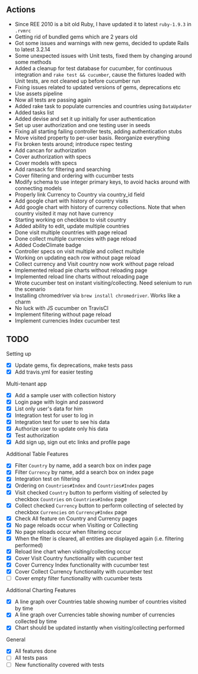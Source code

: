Actions
-------

* Since REE 2010 is a bit old Ruby, I have updated it to latest `ruby-1.9.3` in `.rvmrc`
* Getting rid of bundled gems which are 2 years old
* Got some issues and warnings with new gems, decided to update Rails to latest 3.2.14
* Some unexpected issues with Unit tests, fixed them by changing around some methods
* Added a cleanup for test database for cucumber, for continuous integration and `rake test && cucumber`, cause the fixtures loaded with Unit tests, are not cleaned up before cucumber run
* Fixing issues related to updated versions of gems, deprecations etc
* Use assets pipeline
* Now all tests are passing again
* Added rake task to populate currencies and countries using `DataUpdater`
* Added tasks list
* Added devise and set it up initially for user authentication
* Set up user authorization and one testing user in seeds
* Fixing all starting failing controller tests, adding authentication stubs
* Move visited property to per-user basis. Reorganize everything
* Fix broken tests around; introduce rspec testing
* Add cancan for authorization
* Cover authorization with specs
* Cover models with specs
* Add ransack for filtering and searching
* Cover filtering and ordering with cucumber tests
* Modify schema to use integer primary keys, to avoid hacks around with connecting models
* Properly link Currency to Country via country_id field
* Add google chart with history of country visits
* Add google chart with history of currency collections. Note that when country visited it may not have currency
* Starting working on checkbox to visit country
* Added ability to edit, update multiple countries
* Done visit multiple countries with page reload
* Done collect multiple currencies with page reload
* Added CodeClimate badge
* Controller specs on visit multiple and collect multiple
* Working on updating each row without page reload
* Collect currency and Visit country now work without page reload
* Implemented reload pie charts without reloading page
* Implemented reload line charts without reloading page
* Wrote cucumber test on instant visiting/collecting. Need selenium to run the scenario
* Installing chromedriver via `brew install chromedriver`. Works like a charm
* No luck with JS cucumber on TravisCI
* Implement filtering without page reload
* Implement currencies Index cucumber test

TODO
----

Setting up

- [x] Update gems, fix deprecations, make tests pass
- [x] Add travis.yml for easier testing

Multi-tenant app

- [x] Add a sample user with collection history
- [x] Login page with login and password
- [x] List only user's data for him
- [x] Integration test for user to log in
- [x] Integration test for user to see his data
- [x] Authorize user to update only his data
- [x] Test authorization
- [x] Add sign up, sign out etc links and profile page

Additional Table Features

- [x] Filter `Country` by name, add a search box on index page
- [x] Filter `Currency` by name, add a search box on index page
- [x] Integration test on filtering
- [x] Ordering on `Countries#Index` and `Countries#Index` pages
- [x] Visit checked `Country` button to perform visiting of selected by checkbox `Countries` on `Countries#Index` page
- [x] Collect checked `Currency` button to perform collecting of selected by checkbox `Currencies` on `Currency#Index` page
- [x] Check All feature on Country and Currency pages
- [x] No page reloads occur when Visiting or Collecting
- [x] No page reloads occur when filtering occur
- [x] When the filter is cleared, all entities are displayed again (i.e. filtering performed)
- [x] Reload line chart when visiting/collecting occur
- [x] Cover Visit Country functionality with cucumber test
- [x] Cover Currency Index functionality with cucumber test
- [x] Cover Collect Currency functionality with cucumber test
- [ ] Cover empty filter functionality with cucumber tests

Additional Charting Features

- [x] A line graph over Countries table showing number of countries visited by time
- [x] A line graph over Currencies table showing number of currencies collected by time
- [x] Chart should be updated instantly when visiting/collecting performed

General

- [x] All features done
- [ ] All tests pass
- [ ] New functionality covered with tests
